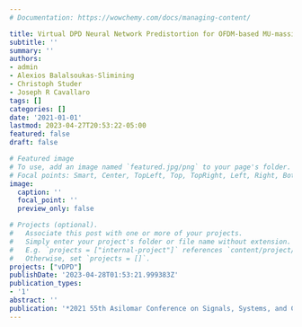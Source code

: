 ```yaml
---
# Documentation: https://wowchemy.com/docs/managing-content/

title: Virtual DPD Neural Network Predistortion for OFDM-based MU-massive MIMO
subtitle: ''
summary: ''
authors:
- admin
- Alexios Balalsoukas-Slimining
- Christoph Studer
- Joseph R Cavallaro
tags: []
categories: []
date: '2021-01-01'
lastmod: 2023-04-27T20:53:22-05:00
featured: false
draft: false

# Featured image
# To use, add an image named `featured.jpg/png` to your page's folder.
# Focal points: Smart, Center, TopLeft, Top, TopRight, Left, Right, BottomLeft, Bottom, BottomRight.
image:
  caption: ''
  focal_point: ''
  preview_only: false

# Projects (optional).
#   Associate this post with one or more of your projects.
#   Simply enter your project's folder or file name without extension.
#   E.g. `projects = ["internal-project"]` references `content/project/deep-learning/index.md`.
#   Otherwise, set `projects = []`.
projects: ["vDPD"]
publishDate: '2023-04-28T01:53:21.999383Z'
publication_types:
- '1'
abstract: ''
publication: '*2021 55th Asilomar Conference on Signals, Systems, and Computers*'
---
```

